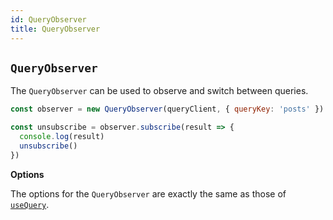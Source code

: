 ```yaml
---
id: QueryObserver
title: QueryObserver
---
```


## `QueryObserver`

The `QueryObserver` can be used to observe and switch between queries.

```js
const observer = new QueryObserver(queryClient, { queryKey: 'posts' })

const unsubscribe = observer.subscribe(result => {
  console.log(result)
  unsubscribe()
})
```

**Options**

The options for the `QueryObserver` are exactly the same as those of [`useQuery`](/reference/useQuery).
